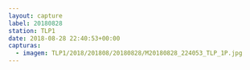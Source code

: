 ```yaml
---
layout: capture
label: 20180828
station: TLP1
date: 2018-08-28 22:40:53+00:00
capturas:
  - imagem: TLP1/2018/201808/20180828/M20180828_224053_TLP_1P.jpg
---
```


